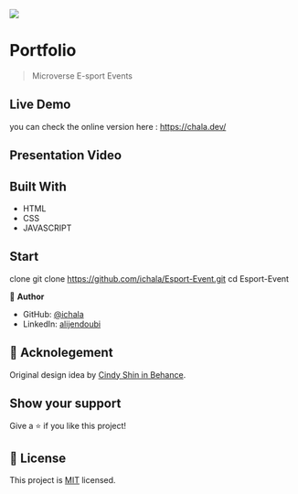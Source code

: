![](https://img.shields.io/badge/Microverse-blueviolet)

# Portfolio

> Microverse E-sport Events


## Live Demo
you can check the online version here :
https://chala.dev/

## Presentation Video


## Built With

- HTML
- CSS
- JAVASCRIPT
## Start
clone git clone https://github.com/ichala/Esport-Event.git
cd Esport-Event

👤 **Author**

- GitHub: [@ichala](https://github.com/ichala/)
- LinkedIn: [alijendoubi](https://www.linkedin.com/in/alijendoubi/)


## 🤝  Acknolegement 

Original design idea by [Cindy Shin in Behance](https://www.behance.net/adagio07).

## Show your support

Give a ⭐️ if you like this project!

## 📝 License

This project is [MIT](./MIT.md) licensed.
